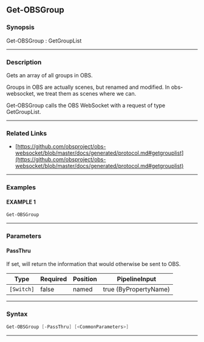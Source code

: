 Get-OBSGroup
------------
### Synopsis
Get-OBSGroup : GetGroupList

---
### Description

Gets an array of all groups in OBS.

Groups in OBS are actually scenes, but renamed and modified. In obs-websocket, we treat them as scenes where we can.


Get-OBSGroup calls the OBS WebSocket with a request of type GetGroupList.

---
### Related Links
* [https://github.com/obsproject/obs-websocket/blob/master/docs/generated/protocol.md#getgrouplist](https://github.com/obsproject/obs-websocket/blob/master/docs/generated/protocol.md#getgrouplist)



---
### Examples
#### EXAMPLE 1
```PowerShell
Get-OBSGroup
```

---
### Parameters
#### **PassThru**

If set, will return the information that would otherwise be sent to OBS.






|Type      |Required|Position|PipelineInput        |
|----------|--------|--------|---------------------|
|`[Switch]`|false   |named   |true (ByPropertyName)|



---
### Syntax
```PowerShell
Get-OBSGroup [-PassThru] [<CommonParameters>]
```
---
